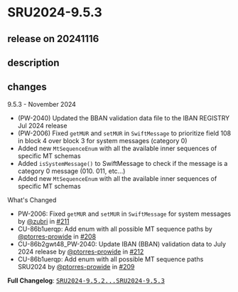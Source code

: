 # SRU2024-9.5.3

## release on 20241116

## description

## changes

9.5.3 - November 2024

* (PW-2040) Updated the BBAN validation data file to the IBAN REGISTRY Jul 2024 release
* (PW-2006) Fixed <code>getMUR</code> and <code>setMUR</code> in <code>SwiftMessage</code> to prioritize field 108 in block 4 over block 3 for system messages (category 0)
* Added new <code>MtSequenceEnum</code> with all the available inner sequences of specific MT schemas
* Added <code>isSystemMessage()</code> to SwiftMessage to check if the message is a category 0 message (010. 011, etc...)
* Added new <code>MtSequenceEnum</code> with all the available inner sequences of specific MT schemas

What's Changed

* PW-2006: Fixed <code>getMUR</code> and <code>setMUR</code> in <code>SwiftMessage</code> for system messages by <a class="user-mention notranslate" data-hovercard-type="user" data-hovercard-url="/users/zubri/hovercard" data-octo-click="hovercard-link-click" data-octo-dimensions="link_type:self" href="https://github.com/zubri">@zubri</a> in <a class="issue-link js-issue-link" data-error-text="Failed to load title" data-id="2656132867" data-permission-text="Title is private" data-url="https://github.com/prowide/prowide-core/issues/211" data-hovercard-type="pull_request" data-hovercard-url="/prowide/prowide-core/pull/211/hovercard" href="https://github.com/prowide/prowide-core/pull/211">#211</a>
* CU-86b1uerqp: Add enum with all possible MT sequence paths by <a class="user-mention notranslate" data-hovercard-type="user" data-hovercard-url="/users/ptorres-prowide/hovercard" data-octo-click="hovercard-link-click" data-octo-dimensions="link_type:self" href="https://github.com/ptorres-prowide">@ptorres-prowide</a> in <a class="issue-link js-issue-link" data-error-text="Failed to load title" data-id="2645181529" data-permission-text="Title is private" data-url="https://github.com/prowide/prowide-core/issues/208" data-hovercard-type="pull_request" data-hovercard-url="/prowide/prowide-core/pull/208/hovercard" href="https://github.com/prowide/prowide-core/pull/208">#208</a>
* CU-86b2gwt48_PW-2040: Update IBAN (BBAN) validation data to July 2024 release by <a class="user-mention notranslate" data-hovercard-type="user" data-hovercard-url="/users/ptorres-prowide/hovercard" data-octo-click="hovercard-link-click" data-octo-dimensions="link_type:self" href="https://github.com/ptorres-prowide">@ptorres-prowide</a> in <a class="issue-link js-issue-link" data-error-text="Failed to load title" data-id="2662573721" data-permission-text="Title is private" data-url="https://github.com/prowide/prowide-core/issues/212" data-hovercard-type="pull_request" data-hovercard-url="/prowide/prowide-core/pull/212/hovercard" href="https://github.com/prowide/prowide-core/pull/212">#212</a>
* CU-86b1uerqp: Add enum with all possible MT sequence paths SRU2024 by <a class="user-mention notranslate" data-hovercard-type="user" data-hovercard-url="/users/ptorres-prowide/hovercard" data-octo-click="hovercard-link-click" data-octo-dimensions="link_type:self" href="https://github.com/ptorres-prowide">@ptorres-prowide</a> in <a class="issue-link js-issue-link" data-error-text="Failed to load title" data-id="2645181740" data-permission-text="Title is private" data-url="https://github.com/prowide/prowide-core/issues/209" data-hovercard-type="pull_request" data-hovercard-url="/prowide/prowide-core/pull/209/hovercard" href="https://github.com/prowide/prowide-core/pull/209">#209</a>

<strong>Full Changelog</strong>: <a class="commit-link" href="https://github.com/prowide/prowide-core/compare/SRU2024-9.5.2...SRU2024-9.5.3"><tt>SRU2024-9.5.2...SRU2024-9.5.3</tt></a>

